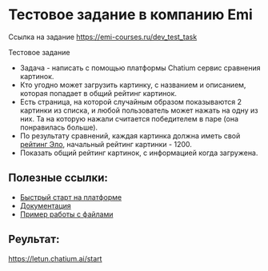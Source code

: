 # Тестовое задание в компанию Emi

Ссылка на задание
https://emi-courses.ru/dev_test_task

Тестовое задание

-   Задача - написать с помощью платформы Chatium сервис сравнения картинок.
-   Кто угодно может загрузить картинку, с названием и описанием, которая попадает в общий рейтинг картинок.
-   Есть страница, на которой случайным образом показываются 2 картинки из списка, и любой пользователь может нажать на одну из них. Та на которую нажали считается победителем в паре (она понравилась больше).
-   По результату сравнений, каждая картинка должна иметь свой [рейтинг Эло](https://ru.wikipedia.org/wiki/%D0%A0%D0%B5%D0%B9%D1%82%D0%B8%D0%BD%D0%B3_%D0%AD%D0%BB%D0%BE#%D0%92%D1%8B%D1%87%D0%B8%D1%81%D0%BB%D0%B5%D0%BD%D0%B8%D0%B5_%D1%80%D0%B5%D0%B9%D1%82%D0%B8%D0%BD%D0%B3%D0%B0_%D0%AD%D0%BB%D0%BE), начальный рейтинг картинки - 1200.
-   Показать общий рейтинг картинок, с информацией когда загружена.

## Полезные ссылки:

-   [Быстрый старт на платформе](https://chatium.ru/docs/start)
-   [Документация](https://docs.chatium.com/ru)
-   [Пример работы с файлами](https://play.chatium.com/s/ide/codecast/simple/media)

## Реультат:

https://letun.chatium.ai/start
